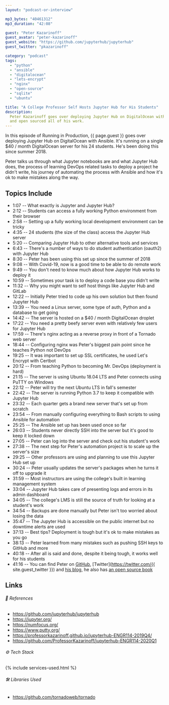 ```yaml
---
layout: "podcast-or-interview"

mp3_bytes: "40461312"
mp3_duration: "42:08"

guest: "Peter Kazarinoff"
guest_avatar: "peter-kazarinoff"
guest_website: "https://github.com/jupyterhub/jupyterhub"
guest_twitter: "pkazarinoff"

category: "podcast"
tags:
  - "python"
  - "ansible"
  - "digitalocean"
  - "lets-encrypt"
  - "nginx"
  - "open-source"
  - "sqlite"
  - "ubuntu"

title: "A College Professor Self Hosts Jupyter Hub for His Students"
description:
  Peter Kazarinoff goes over deploying Jupyter Hub on DigitalOcean with Ansible
  and open sourced all of his work.
---
```


In this episode of Running in Production, {{ page.guest }}  goes over deploying
Jupyter Hub on DigitalOcean with Ansible. It's running on a single $40 / month
DigitalOcean server for his 24 students. He's been doing this since summer
2018.

Peter talks us through what Jupyter notebooks are and what Jupyter Hub does,
the process of learning DevOps related tasks to deploy a project he didn't
write, his journey of automating the process with Ansible and how it's ok to
make mistakes along the way.

## Topics Include

- 1:07 -- What exactly is Jupyter and Jupyter Hub?
- 2:12 -- Students can access a fully working Python environment from their browser
- 2:58 -- Setting up a fully working local development environment can be tricky
- 4:35 -- 24 students (the size of the class) access the Jupyter Hub server
- 5:20 -- Comparing Jupyter Hub to other alternative tools and services
- 6:43 -- There's a number of ways to do student authentication (oauth2) with Jupyter Hub
- 8:30 -- Peter has been using this set up since the summer of 2018
- 9:08 -- With Covid-19, now is a good time to be able to do remote work
- 9:49 -- You don't need to know much about how Jupyter Hub works to deploy it
- 10:59 -- Sometimes your task is to deploy a code base you didn't write
- 11:32 -- Why you might want to self host things like Jupyter Hub and GitLab
- 12:22 -- Initially Peter tried to code up his own solution but then found Jupyter Hub
- 13:39 -- You need a Linux server, some type of auth, Python and a database to get going
- 14:42 -- The server is hosted on a $40 / month DigitalOcean droplet
- 17:22 -- You need a pretty beefy server even with relatively few users for Jupyter Hub
- 17:59 -- There's nginx acting as a reverse proxy in front of a Tornado web server 
- 18:44 -- Configuring nginx was Peter's biggest pain point since he teaches Python not DevOps
- 19:25 -- It was important to set up SSL certificates, he used Let's Encrypt with Certbot
- 20:12 -- From teaching Python to becoming Mr. DevOps (deployment is hard)
- 21:15 -- The server is using Ubuntu 18.04 LTS and Peter connects using PuTTY on Windows
- 22:12 -- Peter will try the next Ubuntu LTS in fall's semester
- 22:42 -- The server is running Python 3.7 to keep it compatible with Jupyter Hub
- 23:32 -- Each quarter gets a brand new server that's set up from scratch
- 23:54 -- From manually configuring everything to Bash scripts to using Ansible for automation
- 25:25 -- The Ansible set up has been used once so far
- 26:03 -- Students never directly SSH into the server but it's good to keep it locked down
- 27:05 -- Peter can log into the server and check out his student's work
- 27:38 -- The next step for Peter's automation project is to scale up the server's size
- 29:25 -- Other professors are using and planning to use this Jupyter Hub set up
- 30:24 -- Peter usually updates the server's packages when he turns it off to upgrade it
- 31:59 -- Most instructors are using the college's built in learning management system
- 33:04 -- Jupyter Hub takes care of presenting logs and errors in its admin dashboard
- 34:05 -- The college's LMS is still the source of truth for looking at a student's work
- 34:54 -- Backups are done manually but Peter isn't too worried about losing the data
- 35:47 -- The Jupyter Hub is accessible on the public internet but no downtime alerts are used
- 37:13 -- Best tips? Deployment is tough but it's ok to make mistakes as you go
- 38:13 -- Peter learned from many mistakes such as pushing SSH keys to GitHub and more
- 40:18 -- After all is said and done, despite it being tough, it works well for his students
- 41:16 -- You can find Peter on [GitHub](https://github.com/ProfessorKazarinoff), [Twitter](https://twitter.com/{{ site.guest_twitter }}) and [his blog](https://pythonforundergradengineers.com/), he also has [an open source book](https://problemsolvingwithpython.com/)

## Links

###### 📄 References

- <https://github.com/jupyterhub/jupyterhub>
- <https://jupyter.org/>
- <https://numfocus.org/>
- <https://www.putty.org/>
- <https://professorkazarinoff.github.io/jupyterhub-ENGR114-2019Q4/>
- <https://github.com/ProfessorKazarinoff/jupyterhub-ENGR114-2020Q1>

###### ⚙️ Tech Stack

{% include services-used.html %}

###### 🛠 Libraries Used

- <https://github.com/tornadoweb/tornado>
